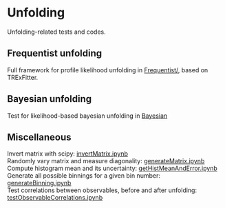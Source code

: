 # Unfolding
Unfolding-related tests and codes.

## Frequentist unfolding

Full framework for profile likelihood unfolding in [Frequentist/](Frequentist), based on TRExFitter.

## Bayesian unfolding

Test for likelihood-based bayesian unfolding in [Bayesian](Bayesian)

## Miscellaneous

Invert matrix with scipy: [invertMatrix.ipynb](https://nbviewer.jupyter.org/github/thmegy/Unfolding/blob/main/invertMatrix.ipynb)  
Randomly vary matrix and measure diagonality: [generateMatrix.ipynb](https://nbviewer.jupyter.org/github/thmegy/Unfolding/blob/main/generateMatrix.ipynb)  
Compute histogram mean and its uncertainty: [getHistMeanAndError.ipynb](https://nbviewer.jupyter.org/github/thmegy/Unfolding/blob/main/getHistMeanAndError.ipynb)  
Generate all possible binnings for a given bin number: [generateBinning.ipynb](https://nbviewer.jupyter.org/github/thmegy/Unfolding/blob/main/generateBinning.ipynb)  
Test correlations between observables, before and after unfolding: [testObservableCorrelations.ipynb](https://nbviewer.jupyter.org/github/thmegy/Unfolding/blob/main/testObservableCorrelations.ipynb)
